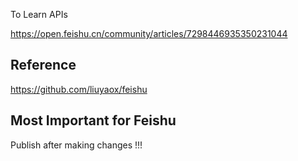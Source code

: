 To Learn APIs

https://open.feishu.cn/community/articles/7298446935350231044 

## Reference
https://github.com/liuyaox/feishu


## Most Important for Feishu
Publish after making changes !!!